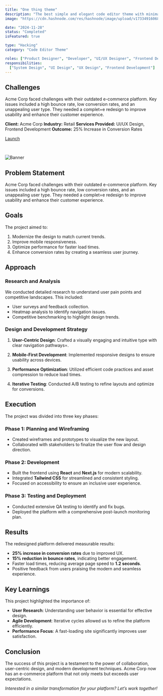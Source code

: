 ```yaml
---
title: "One thing theme"
description: "The best simple and elegant code editor theme with minimal looks and simple styles code editor themes for light & dark environments for perfect developer productivity"
image: "https://cdn.hashnode.com/res/hashnode/image/upload/v1733491606862/875c0d92-370d-4dd2-84e4-dbe2f6a89d1b.png"

date: "2024-11-28"
status: "Completed"
isFeatured: true

type: "Hacking"
category: "Code Editor Theme"

roles: ["Product Designer", "Developer", "UI/UX Designer", "Frontend Developer"]
responsibilities:
  ["System Design", "UI Design", "UX Design", "Frontend Development"]
---
```


## Challenges

Acme Corp faced challenges with their outdated e-commerce platform. Key issues included a high bounce rate, low conversion rates, and an unappealing user type. They needed a complet=e redesign to improve usability and enhance their customer experience.

**Client:** Acme Corp
**Industry:** Retail
**Services Provided:** UI/UX Design, Frontend Development
**Outcome:** 25% Increase in Conversion Rates

[Launch](https://brookcodetheme.vercel.app)

<br/>

![Banner](https://cdn.hashnode.com/res/hashnode/image/upload/v1732079951931/3ac2d9b4-d790-4b31-8855-4f6a909811b2.png)

## Problem Statement

Acme Corp faced challenges with their outdated e-commerce platform. Key issues included a high bounce rate, low conversion rates, and an unappealing user type. They needed a complet=e redesign to improve usability and enhance their customer experience.

## Goals

The project aimed to:

1. Modernize the design to match current trends.
2. Improve mobile responsiveness.
3. Optimize performance for faster load times.
4. Enhance conversion rates by creating a seamless user journey.

## Approach

### Research and Analysis

We conducted detailed research to understand user pain points and competitive landscapes. This included:

- User surveys and feedback collection.
- Heatmap analysis to identify navigation issues.
- Competitive benchmarking to highlight design trends.

### Design and Development Strategy

1. **User-Centric Design**:
   Crafted a visually engaging and intuitive type with clear navigation pathways=.

2. **Mobile-First Development**:
   Implemented responsive designs to ensure usability across devices.

3. **Performance Optimization**:
   Utilized efficient code practices and asset compression to reduce load times.

4. **Iterative Testing**:
   Conducted A/B testing to refine layouts and optimize for conversions.

## Execution

The project was divided into three key phases:

### Phase 1: Planning and Wireframing

- Created wireframes and prototypes to visualize the new layout.
- Collaborated with stakeholders to finalize the user flow and design direction.

### Phase 2: Development

- Built the frontend using **React** and **Next.js** for modern scalability.
- Integrated **Tailwind CSS** for streamlined and consistent styling.
- Focused on accessibility to ensure an inclusive user experience.

### Phase 3: Testing and Deployment

- Conducted extensive QA testing to identify and fix bugs.
- Deployed the platform with a comprehensive post-launch monitoring plan.

## Results

The redesigned platform delivered measurable results:

- **25% increase in conversion rates** due to improved UX.
- **15% reduction in bounce rates**, indicating better engagement.
- Faster load times, reducing average page speed to **1.2 seconds**.
- Positive feedback from users praising the modern and seamless experience.

## Key Learnings

This project highlighted the importance of:

- **User Research**: Understanding user behavior is essential for effective design.
- **Agile Development**: Iterative cycles allowed us to refine the platform efficiently.
- **Performance Focus**: A fast-loading site significantly improves user satisfaction.

## Conclusion

The success of this project is a testament to the power of collaboration, user-centric design, and modern development techniques. Acme Corp now has an e-commerce platform that not only meets but exceeds user expectations.

_Interested in a similar transformation for your platform? Let’s work together!_
